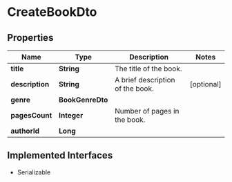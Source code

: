 

# CreateBookDto


## Properties

| Name | Type | Description | Notes |
|------------ | ------------- | ------------- | -------------|
|**title** | **String** | The title of the book. |  |
|**description** | **String** | A brief description of the book. |  [optional] |
|**genre** | **BookGenreDto** |  |  |
|**pagesCount** | **Integer** | Number of pages in the book. |  |
|**authorId** | **Long** |  |  |


## Implemented Interfaces

* Serializable


